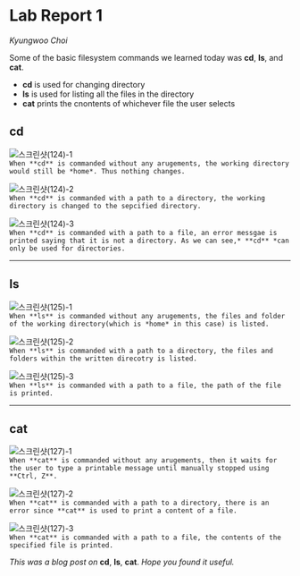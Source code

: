 # Lab Report 1  
*Kyungwoo Choi*  

Some of the basic filesystem commands we learned today was **cd**, **ls**, and **cat**.
* **cd** is used for changing directory
* **ls** is used for listing all the files in the directory
* **cat** prints the cnontents of whichever file the user selects

## cd

![스크린샷(124)-1](https://github.com/kyc013/cse15l-lab-reports/assets/147003854/c5856114-f8a5-4471-bf0e-09879ad91ec5)  
`When **cd** is commanded without any arugements, the working directory would still be *home*. Thus nothing changes.`

![스크린샷(124)-2](https://github.com/kyc013/cse15l-lab-reports/assets/147003854/2bf29182-857d-4f37-9ab2-8606a0f9715d)  
`When **cd** is commanded with a path to a directory, the working directory is changed to the sepcified directory.`

![스크린샷(124)-3](https://github.com/kyc013/cse15l-lab-reports/assets/147003854/4d8f0106-ff1b-4579-b26e-2b46ac9eb992)  
`When **cd** is commanded with a path to a file, an error messgae is printed saying that it is not a directory. As we can see,* **cd** *can only be used for directories.`
***
## ls

![스크린샷(125)-1](https://github.com/kyc013/cse15l-lab-reports/assets/147003854/03b2841b-7c6d-43e9-ad93-0609728ce575)  
`When **ls** is commanded without any arugements, the files and folder of the working directory(which is *home* in this case) is listed.`

![스크린샷(125)-2](https://github.com/kyc013/cse15l-lab-reports/assets/147003854/55ac5b7c-5c13-45e9-8b03-6fa88a760c1f)  
`When **ls** is commanded with a path to a directory, the files and folders within the written direcotry is listed.`

![스크린샷(125)-3](https://github.com/kyc013/cse15l-lab-reports/assets/147003854/55e9ea02-825a-41d6-9d76-4b350db63299)  
`When **ls** is commanded with a path to a file, the path of the file is printed.`
***
## cat

![스크린샷(127)-1](https://github.com/kyc013/cse15l-lab-reports/assets/147003854/23b188b0-6381-4dc9-89d5-994d56131e1b)  
`When **cat** is commanded without any arugements, then it waits for the user to type a printable message until manually stopped using **Ctrl, Z**.`

![스크린샷(127)-2](https://github.com/kyc013/cse15l-lab-reports/assets/147003854/546278eb-978b-4f5e-89ca-dc9ebe534a3b)  
`When **cat** is commanded with a path to a directory, there is an error since **cat** is used to print a content of a file.`

![스크린샷(127)-3](https://github.com/kyc013/cse15l-lab-reports/assets/147003854/b122f650-01a9-4754-8f35-7cff23788c78)  
`When **cat** is commanded with a path to a file, the contents of the specified file is printed.`  
  
*This was a blog post on* **cd**, **ls**, **cat**. *Hope you found it useful.*
